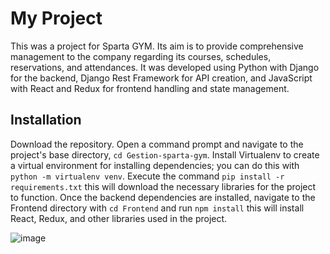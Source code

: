 # My Project

This was a project for Sparta GYM. Its aim is to provide comprehensive management to the company regarding its courses, schedules, reservations, and attendances.
It was developed using Python with Django for the backend, Django Rest Framework for API creation, and JavaScript with React and Redux for frontend handling and state management.

## Installation

Download the repository.
Open a command prompt and navigate to the project's base directory, `cd Gestion-sparta-gym`.
Install Virtualenv to create a virtual environment for installing dependencies; you can do this with `python -m virtualenv venv`.
Execute the command `pip install -r requirements.txt` this will download the necessary libraries for the project to function.
Once the backend dependencies are installed, navigate to the Frontend directory with `cd Frontend` and run `npm install` this will install React, Redux, and other libraries used in the project.


![image](https://github.com/LucasMazzarino/Gestion-sparta-gym/assets/97771009/c8a0042d-8be3-488d-a600-42cb41f05ecc)
